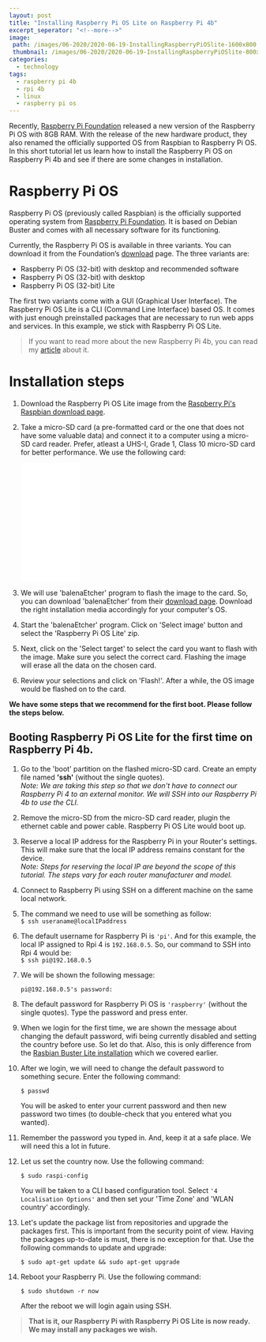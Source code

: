 ```yaml
---
layout: post
title: "Installing Raspberry Pi OS Lite on Raspberry Pi 4b"
excerpt_seperator: "<!--more-->"
image:
 path: /images/06-2020/2020-06-19-InstallingRaspberryPiOSlite-1600x800.webp
 thumbnail: /images/06-2020/2020-06-19-InstallingRaspberryPiOSlite-800x400.webp
categories:
  - technology
tags:
  - raspberry pi 4b
  - rpi 4b
  - linux
  - raspberry pi os
---
```

Recently, [Raspberry Pi Foundation](https://www.raspberrypi.org/) released a new version of the Raspberry Pi OS with 8GB RAM. With the release of the new hardware product, they also renamed the officially supported OS from Raspbian to Raspberry Pi OS.
In this short tutorial let us learn how to install the Raspberry Pi OS on Raspberry Pi 4b and see if there are some changes in installation.
<!--more-->

# Raspberry Pi OS
Raspberry Pi OS (previously called Raspbian) is the officially supported operating system from [Raspberry Pi Foundation](https://www.raspberrypi.org/). It is based on Debian Buster and comes with all necessary software for its functioning.

Currently, the Raspberry Pi OS is available in three variants. You can download it from the Foundation’s [download](https://www.raspberrypi.org/downloads/raspberry-pi-os/) page. The three variants are:

- Raspberry Pi OS (32-bit) with desktop and recommended software
- Raspberry Pi OS (32-bit) with desktop
- Raspberry Pi OS (32-bit) Lite

The first two variants come with a GUI (Graphical User Interface). The Raspberry Pi OS Lite is a CLI (Command Line Interface) based OS. It comes with just enough preinstalled packages that are necessary to run web apps and services. In this example, we stick with Raspberry Pi OS Lite.

> If you want to read more about the new Raspberry Pi 4b, you can read my [article](https://bhooraj.com/technology/raspberry-pi-4b/) about it.

# Installation steps
1.  Download the Raspberry Pi OS Lite image from the [Raspberry Pi's Raspbian download page](https://www.raspberrypi.org/downloads/raspberry-pi-os/).

2. Take a micro-SD card (a pre-formatted card or the one that does not have some valuable data) and connect it to a computer using a micro-SD card reader. Prefer, atleast a UHS-I, Grade 1, Class 10 micro-SD card for better performance. We use the following card:
    <iframe style="width:120px;height:240px;" marginwidth="0" marginheight="0" scrolling="no" frameborder="0" src="//ws-in.amazon-adsystem.com/widgets/q?ServiceVersion=20070822&OneJS=1&Operation=GetAdHtml&MarketPlace=IN&source=ss&ref=as_ss_li_til&ad_type=product_link&tracking_id=altback0e-21&marketplace=amazon&region=IN&placement=B06XWMQ81P&asins=B06XWMQ81P&linkId=d266c7adb9003166b396d7b442ab28c3&show_border=true&link_opens_in_new_window=true"></iframe>

3. We will use 'balenaEtcher' program to flash the image to the card. So, you can download  'balenaEtcher' from their [download page](https://www.balena.io/etcher/). Download the right installation media accordingly for your computer's OS.

4. Start the 'balenaEtcher' program. Click on 'Select image' button and select the 'Raspberry Pi OS Lite' zip.

5. Next, click on the 'Select target' to select the card you want to flash with the image. Make sure you select the correct card. Flashing the image will erase all the data on the chosen card.

6. Review your selections and click on 'Flash!'. After a while, the OS image would be flashed on to the card.

**We have some steps that we recommend for the first boot. Please follow the steps below.**

## Booting Raspberry Pi OS Lite for the first time on Raspberry Pi 4b.
1. Go to the 'boot' partition on the flashed micro-SD card. Create an empty file named **'ssh'** (without the single quotes).<br>
*Note: We are taking this step so that we don't have to connect our Raspberry Pi 4 to an external monitor. We will SSH into our Raspberry Pi 4b to use the CLI.*

2. Remove the micro-SD from the micro-SD card reader, plugin the ethernet cable and power cable. Raspberry Pi OS Lite would boot up.

3. Reserve a local IP address for the Raspberry Pi in your Router's settings. This will make sure that the local IP address remains constant for the device.<br>
*Note: Steps for reserving the local IP are beyond the scope of this tutorial. The steps vary for each router manufacturer and model.*

4. Connect to Raspberry Pi using SSH on a different machine on the same local network.

5. The command we need to use will be something as follow:<br>
`$ ssh useraname@localIPaddress`

6. The default username for Raspberry Pi is `'pi'`. And for this example, the local IP assigned to Rpi 4 is `192.168.0.5`.
  So, our command to SSH into Rpi 4 would be:<br>
  `$ ssh pi@192.168.0.5`

7. We will be shown the following message:

      `pi@192.168.0.5's password:`

8. The default password for Raspberry Pi OS is `'raspberry'` (without the single quotes). Type the password and press enter.

9. When we login for the first time, we are shown the message about changing the default password, wifi being currently disabled and setting the country before use. So let do that. Also, this is only difference from the [Rasbian Buster Lite installation](https://bhooraj.com/technology/install-raspbian-buster-lite/) which we covered earlier.

10. After we login, we will need to change the default password to something secure. Enter the following command:

      `$ passwd`

      You will be asked to enter your current password and then new password two times (to double-check that you entered what you wanted).

11. Remember the password you typed in. And, keep it at a safe place. We will need this a lot in future.

12. Let us set the country now. Use the following command:

      `$ sudo raspi-config`

      You will be taken to a CLI based configuration tool. Select `'4 Localisation Options'` and then set your 'Time Zone' and 'WLAN country' accordingly.


13. Let's update the package list from repositories and upgrade the packages first. This is important from the security point of view. Having the packages up-to-date is must, there is no exception for that.
Use the following commands to update and upgrade:

    `$ sudo apt-get update && sudo apt-get upgrade`

14. Reboot your Raspberry Pi. Use the following command:

    `$ sudo shutdown -r now`

    After the reboot we will login again using SSH.

> **That is it, our Raspberry Pi with Raspberry Pi OS Lite is now ready. We may install any packages we wish.**
